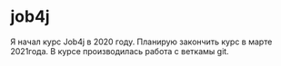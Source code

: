 # job4j
Я начал курс Job4j в 2020 году. Планирую закончить курс в марте 2021года.
В курсе производилась работа с веткамы git.